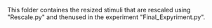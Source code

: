 This folder containes the resized stimuli that are rescaled using "Rescale.py" and thenused in the experiment "Final_Expyriment.py".
